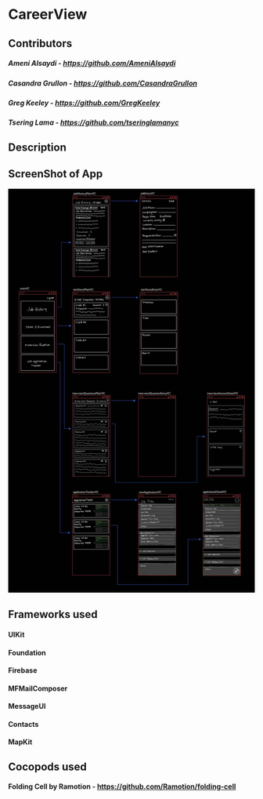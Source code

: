 # CareerView

## Contributors
##### Ameni Alsaydi - https://github.com/AmeniAlsaydi
##### Casandra Grullon - https://github.com/CasandraGrullon
##### Greg Keeley - https://github.com/GregKeeley
##### Tsering Lama - https://github.com/tseringlamanyc

## Description

## ScreenShot of App
![Wireframe](Media/Wireframe.jpg)

## Frameworks used
#### UIKit 
#### Foundation
#### Firebase  
#### MFMailComposer
#### MessageUI
#### Contacts
#### MapKit

## Cocopods used
#### Folding Cell by Ramotion - https://github.com/Ramotion/folding-cell

